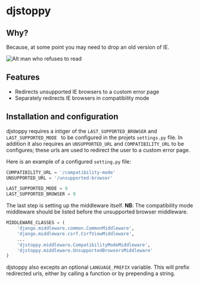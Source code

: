 # djstoppy

## Why?

Because, at some point you may need to drop an old version of IE.

![Alt man who refuses to read](http://i.minus.com/i2EAQUnIGLyXD.gif)

## Features

* Redirects unsupported IE browsers to a custom error page
* Separately redirects IE browsers in compatibility mode

## Installation and configuration

djstoppy requires a intiger of the `LAST_SUPPORTED_BROWSER` and `LAST_SUPPORTED_MODE `
to be configured in the projets `settings.py` file. In addition it also requires
an `UNSUPPORTED_URL` and `COMPATIBILITY_URL` to be configures; these urls are
used to redirect the user to a custom error page.

Here is an example of a configured `setting.py` file:

```python
COMPATIBILITY_URL = '/compatibility-mode'
UNSUPPORTED_URL = '/unsupported-browser'

LAST_SUPPORTED_MODE = 9
LAST_SUPPORTED_BROWSER = 9

```

The last step is setting up the middleware itself. **NB**: The compatibility mode
middleware should be listed before the unsupported browser middleware.

```python
MIDDLEWARE_CLASSES = (
    'django.middleware.common.CommonMiddleware',
    'django.middleware.csrf.CsrfViewMiddleware',
    ...
    'djstoppy.middleware.CompatibilityModeMiddleware',
    'djstoppy.middleware.UnsupportedBrowsersMiddleware'
)
```

djstoppy also excepts an optional `LANGUAGE_PREFIX` variable. This will prefix
redirected urls, either by calling a function or by prepending a string.
